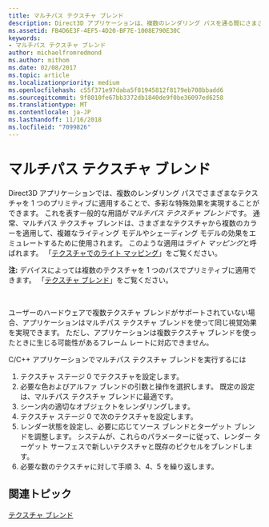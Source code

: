```yaml
---
title: マルチパス テクスチャ ブレンド
description: Direct3D アプリケーションは、複数のレンダリング パスを通る間にさまざまなテクスチャをプリミティブに適用することで、多くの特殊効果を実現できます。
ms.assetid: FB4D6E3F-4EF5-4D20-BF7E-1008E790E30C
keywords:
- マルチパス テクスチャ ブレンド
author: michaelfromredmond
ms.author: mithom
ms.date: 02/08/2017
ms.topic: article
ms.localizationpriority: medium
ms.openlocfilehash: c55f371e97daba5f81945812f8179eb708bbadd6
ms.sourcegitcommit: 9f8010fe67bb3372db1840de9f0be36097ed6258
ms.translationtype: MT
ms.contentlocale: ja-JP
ms.lasthandoff: 11/16/2018
ms.locfileid: "7099826"
---
```

# <a name="multipass-texture-blending"></a>マルチパス テクスチャ ブレンド


Direct3D アプリケーションでは、複数のレンダリング パスでさまざまなテクスチャを 1 つのプリミティブに適用することで、多彩な特殊効果を実現することができます。 これを表す一般的な用語が*マルチパス テクスチャ ブレンド*です。 通常、マルチパス テクスチャ ブレンドは、さまざまなテクスチャから複数のカラーを適用して、複雑なライティング モデルやシェーディング モデルの効果をエミュレートするために使用されます。 このような適用は*ライト マッピング*と呼ばれます。 「[テクスチャでのライト マッピング](light-mapping-with-textures.md)」をご覧ください。

**注:** デバイスによっては複数のテクスチャを 1 つのパスでプリミティブに適用できます。 「[テクスチャ ブレンド](texture-blending.md)」をご覧ください。

 

ユーザーのハードウェアで複数テクスチャ ブレンドがサポートされていない場合、アプリケーションはマルチパス テクスチャ ブレンドを使って同じ視覚効果を実現できます。 ただし、アプリケーションは複数テクスチャ ブレンドを使ったときに生じる可能性があるフレーム レートに対応できません。

C/C++ アプリケーションでマルチパス テクスチャ ブレンドを実行するには

1.  テクスチャ ステージ 0 でテクスチャを設定します。
2.  必要な色およびアルファ ブレンドの引数と操作を選択します。 既定の設定は、マルチパス テクスチャ ブレンドに最適です。
3.  シーン内の適切なオブジェクトをレンダリングします。
4.  テクスチャ ステージ 0 で次のテクスチャを設定します。
5.  レンダー状態を設定し、必要に応じてソース ブレンドとターゲット ブレンドを調整します。 システムが、これらのパラメーターに従って、レンダー ターゲット サーフェスで新しいテクスチャと既存のピクセルをブレンドします。
6.  必要な数のテクスチャに対して手順 3、4、5 を繰り返します。

## <a name="span-idrelated-topicsspanrelated-topics"></a><span id="related-topics"></span>関連トピック


[テクスチャ ブレンド](texture-blending.md)

 

 




